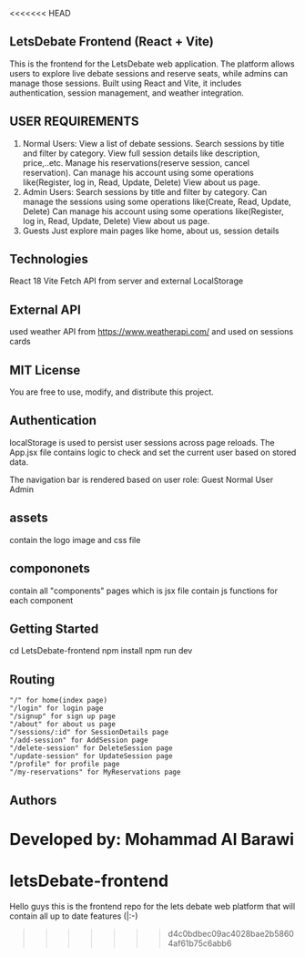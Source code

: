 <<<<<<< HEAD
## LetsDebate Frontend (React + Vite)
This is the frontend for the LetsDebate web application. The platform allows users to explore live debate sessions and reserve seats, while admins can manage those sessions. Built using React and Vite, it includes authentication, session management, and weather integration.

## USER REQUIREMENTS
1. Normal Users:
View a list of debate sessions.
Search sessions by title and filter by category.
View full session details like description, price,..etc.
Manage his reservations(reserve session, cancel reservation).
Can manage his account using some operations like(Register, log in, Read, Update, Delete)
View about us page.
2. Admin Users:
Search sessions by title and filter by category.
Can manage the sessions using some operations like(Create, Read, Update, Delete)
Can manage his account using some operations like(Register, log in, Read, Update, Delete)
View about us page.
3. Guests
Just explore main pages like home, about us, session details

## Technologies
React 18
Vite
Fetch API from server and external
LocalStorage

## External API
used weather API from https://www.weatherapi.com/ and used on sessions cards

## MIT License
You are free to use, modify, and distribute this project.

## Authentication
localStorage is used to persist user sessions across page reloads.
The App.jsx file contains logic to check and set the current user based on stored data.

The navigation bar is rendered based on user role:
Guest  <GuestNavbar />
Normal User  <NormalNavbar />
Admin  <AdminNavbar />

## assets
contain the logo image and css file

## compononets
contain all "components" pages which is jsx file contain js functions for each component


## Getting Started
cd LetsDebate-frontend
npm install
npm run dev

## Routing 
    "/" for home(index page)
    "/login" for login page
    "/signup" for sign up page
    "/about" for about us page
    "/sessions/:id" for SessionDetails page
    "/add-session" for AddSession page
    "/delete-session" for DeleteSession page
    "/update-session" for UpdateSession page
    "/profile" for profile page
    "/my-reservations" for MyReservations page
## Authors
Developed by: Mohammad Al Barawi
=======
# letsDebate-frontend
Hello guys this is the frontend repo for the lets debate web platform that will contain all up to date features (|:-)
>>>>>>> d4c0bdbec09ac4028bae2b58604af61b75c6abb6
